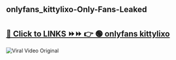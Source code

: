 
 ## onlyfans_kittylixo-Only-Fans-Leaked

# <h2><a href="https://clipsfans.com/onlyfans_kittylixo&ref=git">🔗 Click to LINKS ⏩⏩ 👉 🟢 onlyfans kittylixo </a></h2>

<a href="https://clipsfans.com/onlyfans_kittylixo&ref=git" rel="nofollow" data-target="animated-image.originalLink"><img src="https://i.ibb.co.com/xMMVF88/686577567.gif" alt="Viral Video Original" style="max-width: 100%; display: inline-block;" data-target="animated-image.originalImage"></a>
